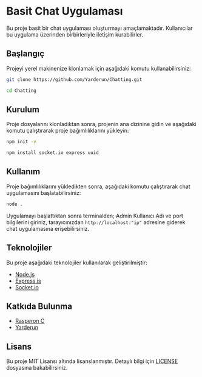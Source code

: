 # Basit Chat Uygulaması

Bu proje basit bir chat uygulaması oluşturmayı amaçlamaktadır. Kullanıcılar bu uygulama üzerinden birbirleriyle iletişim kurabilirler.

## Başlangıç

Projeyi yerel makinenize klonlamak için aşağıdaki komutu kullanabilirsiniz:

```bash
git clone https://github.com/Yarderun/Chatting.git
```

```bash
cd Chatting
```

## Kurulum

Proje dosyalarını klonladıktan sonra, projenin ana dizinine gidin ve aşağıdaki komutu çalıştırarak proje bağımlılıklarını yükleyin:

```bash
npm init -y
```

```bash
npm install socket.io express uuid
```

## Kullanım

Proje bağımlılıklarını yükledikten sonra, aşağıdaki komutu çalıştırarak chat uygulamasını başlatabilirsiniz:

```bash
node .
```

Uygulamayı başlattıktan sonra terminalden;
Admin Kullanıcı Adı ve port bilgilerini giriniz, tarayıcınızdan `http://localhost:"ip"` adresine giderek chat uygulamasına erişebilirsiniz.

## Teknolojiler

Bu proje aşağıdaki teknolojiler kullanılarak geliştirilmiştir:
- [Node.js](https://nodejs.org/)
- [Express.js](https://expressjs.com/)
- [Socket.io](https://socket.io/)

## Katkıda Bulunma

- [Rasperon C](https://github.com/rasperon)
- [Yarderun](https://github.com/yarderun)

## Lisans

Bu proje MIT Lisansı altında lisanslanmıştır. Detaylı bilgi için [LICENSE](LICENSE) dosyasına bakabilirsiniz.

